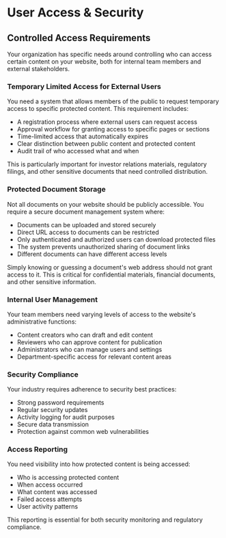 # User Access & Security

## Controlled Access Requirements

Your organization has specific needs around controlling who can access certain content on your website, both for internal team members and external stakeholders.

### Temporary Limited Access for External Users

You need a system that allows members of the public to request temporary access to specific protected content. This requirement includes:

- A registration process where external users can request access
- Approval workflow for granting access to specific pages or sections
- Time-limited access that automatically expires
- Clear distinction between public content and protected content
- Audit trail of who accessed what and when

This is particularly important for investor relations materials, regulatory filings, and other sensitive documents that need controlled distribution.

### Protected Document Storage

Not all documents on your website should be publicly accessible. You require a secure document management system where:

- Documents can be uploaded and stored securely
- Direct URL access to documents can be restricted
- Only authenticated and authorized users can download protected files
- The system prevents unauthorized sharing of document links
- Different documents can have different access levels

Simply knowing or guessing a document's web address should not grant access to it. This is critical for confidential materials, financial documents, and other sensitive information.

### Internal User Management

Your team members need varying levels of access to the website's administrative functions:

- Content creators who can draft and edit content
- Reviewers who can approve content for publication  
- Administrators who can manage users and settings
- Department-specific access for relevant content areas

### Security Compliance

Your industry requires adherence to security best practices:

- Strong password requirements
- Regular security updates
- Activity logging for audit purposes
- Secure data transmission
- Protection against common web vulnerabilities

### Access Reporting

You need visibility into how protected content is being accessed:

- Who is accessing protected content
- When access occurred
- What content was accessed
- Failed access attempts
- User activity patterns

This reporting is essential for both security monitoring and regulatory compliance.
